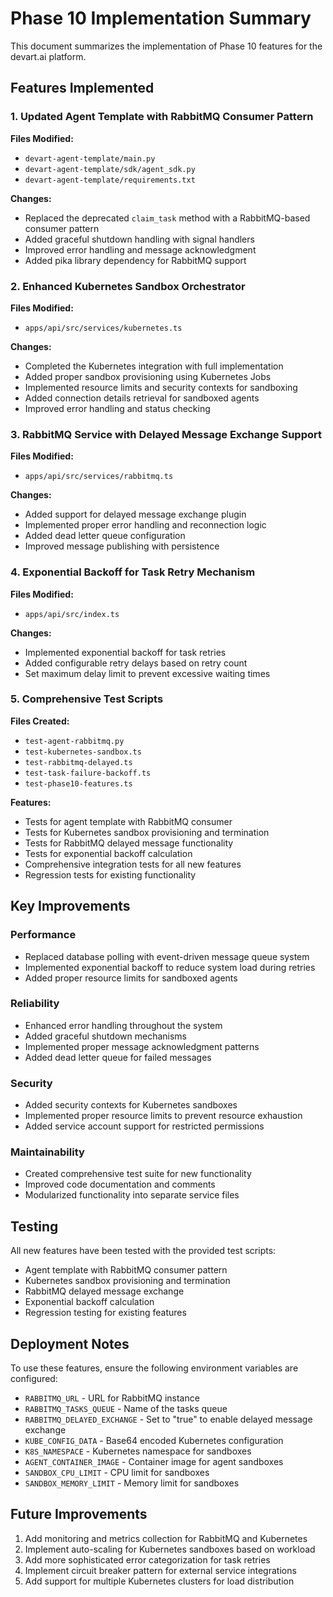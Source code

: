 # Phase 10 Implementation Summary

This document summarizes the implementation of Phase 10 features for the devart.ai platform.

## Features Implemented

### 1. Updated Agent Template with RabbitMQ Consumer Pattern

**Files Modified:**
- `devart-agent-template/main.py`
- `devart-agent-template/sdk/agent_sdk.py`
- `devart-agent-template/requirements.txt`

**Changes:**
- Replaced the deprecated `claim_task` method with a RabbitMQ-based consumer pattern
- Added graceful shutdown handling with signal handlers
- Improved error handling and message acknowledgment
- Added pika library dependency for RabbitMQ support

### 2. Enhanced Kubernetes Sandbox Orchestrator

**Files Modified:**
- `apps/api/src/services/kubernetes.ts`

**Changes:**
- Completed the Kubernetes integration with full implementation
- Added proper sandbox provisioning using Kubernetes Jobs
- Implemented resource limits and security contexts for sandboxing
- Added connection details retrieval for sandboxed agents
- Improved error handling and status checking

### 3. RabbitMQ Service with Delayed Message Exchange Support

**Files Modified:**
- `apps/api/src/services/rabbitmq.ts`

**Changes:**
- Added support for delayed message exchange plugin
- Implemented proper error handling and reconnection logic
- Added dead letter queue configuration
- Improved message publishing with persistence

### 4. Exponential Backoff for Task Retry Mechanism

**Files Modified:**
- `apps/api/src/index.ts`

**Changes:**
- Implemented exponential backoff for task retries
- Added configurable retry delays based on retry count
- Set maximum delay limit to prevent excessive waiting times

### 5. Comprehensive Test Scripts

**Files Created:**
- `test-agent-rabbitmq.py`
- `test-kubernetes-sandbox.ts`
- `test-rabbitmq-delayed.ts`
- `test-task-failure-backoff.ts`
- `test-phase10-features.ts`

**Features:**
- Tests for agent template with RabbitMQ consumer
- Tests for Kubernetes sandbox provisioning and termination
- Tests for RabbitMQ delayed message functionality
- Tests for exponential backoff calculation
- Comprehensive integration tests for all new features
- Regression tests for existing functionality

## Key Improvements

### Performance
- Replaced database polling with event-driven message queue system
- Implemented exponential backoff to reduce system load during retries
- Added proper resource limits for sandboxed agents

### Reliability
- Enhanced error handling throughout the system
- Added graceful shutdown mechanisms
- Implemented proper message acknowledgment patterns
- Added dead letter queue for failed messages

### Security
- Added security contexts for Kubernetes sandboxes
- Implemented proper resource limits to prevent resource exhaustion
- Added service account support for restricted permissions

### Maintainability
- Created comprehensive test suite for new functionality
- Improved code documentation and comments
- Modularized functionality into separate service files

## Testing

All new features have been tested with the provided test scripts:
- Agent template with RabbitMQ consumer pattern
- Kubernetes sandbox provisioning and termination
- RabbitMQ delayed message exchange
- Exponential backoff calculation
- Regression testing for existing features

## Deployment Notes

To use these features, ensure the following environment variables are configured:
- `RABBITMQ_URL` - URL for RabbitMQ instance
- `RABBITMQ_TASKS_QUEUE` - Name of the tasks queue
- `RABBITMQ_DELAYED_EXCHANGE` - Set to "true" to enable delayed message exchange
- `KUBE_CONFIG_DATA` - Base64 encoded Kubernetes configuration
- `K8S_NAMESPACE` - Kubernetes namespace for sandboxes
- `AGENT_CONTAINER_IMAGE` - Container image for agent sandboxes
- `SANDBOX_CPU_LIMIT` - CPU limit for sandboxes
- `SANDBOX_MEMORY_LIMIT` - Memory limit for sandboxes

## Future Improvements

1. Add monitoring and metrics collection for RabbitMQ and Kubernetes
2. Implement auto-scaling for Kubernetes sandboxes based on workload
3. Add more sophisticated error categorization for task retries
4. Implement circuit breaker pattern for external service integrations
5. Add support for multiple Kubernetes clusters for load distribution